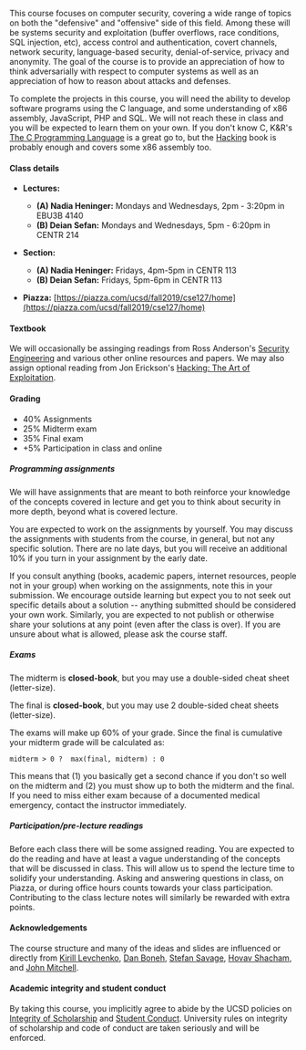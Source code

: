 This course focuses on computer security, covering a wide range of topics on
both the "defensive" and "offensive" side of this field. Among these will be
systems security and exploitation (buffer overflows, race conditions, SQL
injection, etc), access control and authentication, covert channels, network
security, language-based security, denial-of-service, privacy and anonymity.
The goal of the course is to provide an appreciation of how to think
adversarially with respect to computer systems as well as an appreciation of
how to reason about attacks and defenses. 

To complete the projects in this course, you will need the ability to develop
software programs using the C language, and some understanding of x86 assembly,
JavaScript, PHP and SQL. We will not reach these in class and you will be
expected to learn them on your own. If you don't know C, K&R's [The C
Programming Language](https://en.wikipedia.org/wiki/The_C_Programming_Language)
is a great go to, but the [Hacking](https://nostarch.com/hacking2.htm) book is
probably enough and covers some x86 assembly too.

#### Class details

* **Lectures:**
    - **(A) Nadia Heninger:** Mondays and Wednesdays, 2pm - 3:20pm in EBU3B 4140
    - **(B) Deian Sefan:** Mondays and Wednesdays, 5pm - 6:20pm in CENTR 214

* **Section:**
    - **(A) Nadia Heninger:** Fridays, 4pm-5pm in CENTR 113
    - **(B) Deian Sefan:** Fridays, 5pm-6pm in CENTR 113

* **Piazza:** [https://piazza.com/ucsd/fall2019/cse127/home](https://piazza.com/ucsd/fall2019/cse127/home)

#### Textbook

We will occasionally be assinging readings from Ross Anderson's [Security
Engineering](https://www.cl.cam.ac.uk/~rja14/book.html) and various other
online resources and papers.  We may also assign optional reading from Jon
Erickson's [Hacking: The Art of
Exploitation](https://nostarch.com/hacking2.htm).

#### Grading

- 40% Assignments
- 25% Midterm exam
- 35% Final exam
- +5% Participation in class and online

##### Programming assignments

We will have assignments that are meant to both reinforce your
knowledge of the concepts covered in lecture and get you to think about
security in more depth, beyond what is covered lecture.

You are expected to work on the assignments by yourself. You may discuss
the assignments with students from the course, in general, but not any specific
solution. There are no late days, but you will receive an additional 10% if you
turn in your assignment by the early date.

If you consult anything (books, academic papers, internet resources, people not
in your group) when working on the assignments, note this in your submission.
We encourage outside learning but expect you to not seek out specific details
about a solution -- anything submitted should be considered your own work.
Similarly, you are expected to not publish or otherwise share your solutions at
any point (even after the class is over).  If you are unsure about what is
allowed, please ask the course staff.

##### Exams

The midterm is
**closed-book**, but you may use a double-sided cheat sheet (letter-size).

The final is
**closed-book**, but you may use 2 double-sided cheat sheets (letter-size).

The exams will make up 60% of your grade. Since the final is cumulative your
midterm grade will be calculated as:

```
midterm > 0 ?  max(final, midterm) : 0
```

This means that (1) you basically get a second chance if you don't so well on
the midterm and (2) you must show up to both the midterm and the final.  If you
need to miss either exam because of a documented medical emergency, contact the
instructor immediately.

##### Participation/pre-lecture readings

Before each class there will be some assigned reading. You are expected to do
the reading and have at least a vague understanding of the concepts that will
be discussed in class. This will allow us to spend the lecture time to solidify
your understanding.  Asking and answering questions in class, on Piazza, or
during office hours counts towards your class participation. Contributing to
the class lecture notes will similarly be rewarded with extra points.

#### Acknowledgements

The course structure and many of the ideas and slides are influenced or directly from [Kirill Levchenko](https://klevchen.ece.illinois.edu/), [Dan Boneh](http://crypto.stanford.edu/~dabo/), [Stefan Savage](https://cseweb.ucsd.edu/~savage/), [Hovav Shacham](https://www.cs.utexas.edu/directory/hovav-shacham), and [John Mitchell](https://theory.stanford.edu/people/jcm/).

#### Academic integrity and student conduct

By taking this course, you implicitly agree to abide by the UCSD policies on <a
href="https://senate.ucsd.edu/Operating-Procedures/Senate-Manual/appendices/2">Integrity
of Scholarship</a> and <a
href="https://students.ucsd.edu/sponsor/student-conduct/">Student Conduct</a>.
University rules on integrity of scholarship and code of conduct are taken
seriously and will be enforced.
